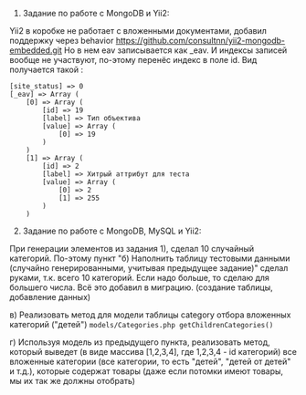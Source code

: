 1) Задание по работе с MongoDB и Yii2:

Yii2 в коробке не работает с вложенными документами, добавил поддержку через behavior https://github.com/consultnn/yii2-mongodb-embedded.git
Но в нем eav записывается как _eav. И индексы записей вообще не участвуют, по-этому перенёс индекс в поле id.
Вид получается такой :
```
[site_status] => 0
[_eav] => Array (
    [0] => Array (
        [id] => 19
        [label] => Тип объектива
        [value] => Array (
            [0] => 19
        )
    )
    [1] => Array (
        [id] => 2
        [label] => Хитрый аттрибут для теста
        [value] => Array (
            [0] => 2
            [1] => 255
        )
    )
```
2) Задание по работе с MongoDB, MySQL и Yii2:

При генерации элементов из задания 1), сделал 10 случайный категорий. По-этому пункт "б) Наполнить таблицу тестовыми данными (случайно генерированными, учитывая предыдущее задание)" сделал руками, т.к. всего 10 категорий.
Если надо больше, то сделаю для большего числа.
Всё это добавил в миграцию. (создание таблицы, добавление данных)

в) Реализовать метод для модели таблицы category отбора вложенных категорий ("детей")
`models/Categories.php getChildrenCategories()`

г) Используя модель из предыдущего пункта, реализовать метод, который выведет (в виде массива [1,2,3,4], где 1,2,3,4 - id категорий) все вложенные категории (все категории, то есть "детей", "детей от детей" и т.д.), которые содержат товары (даже если потомки имеют товары, мы их так же должны отобрать)
